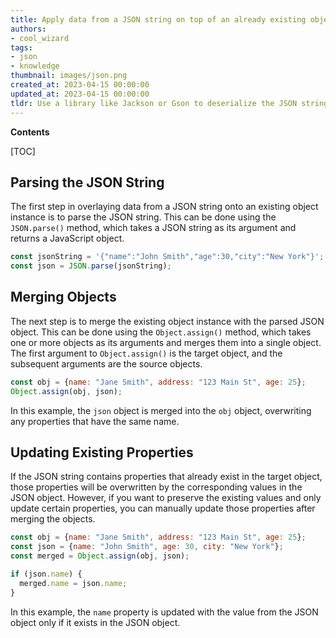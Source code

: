 ```yaml
---
title: Apply data from a JSON string on top of an already existing object instance
authors:
- cool_wizard
tags:
- json
- knowledge
thumbnail: images/json.png
created_at: 2023-04-15 00:00:00
updated_at: 2023-04-15 00:00:00
tldr: Use a library like Jackson or Gson to deserialize the JSON string and map it to the existing object instance.
---
```


**Contents**

[TOC]

## Parsing the JSON String

The first step in overlaying data from a JSON string onto an existing object instance is to parse the JSON string. This can be done using the `JSON.parse()` method, which takes a JSON string as its argument and returns a JavaScript object.

```javascript
const jsonString = '{"name":"John Smith","age":30,"city":"New York"}';
const json = JSON.parse(jsonString);
```

## Merging Objects

The next step is to merge the existing object instance with the parsed JSON object. This can be done using the `Object.assign()` method, which takes one or more objects as its arguments and merges them into a single object. The first argument to `Object.assign()` is the target object, and the subsequent arguments are the source objects.

```javascript
const obj = {name: "Jane Smith", address: "123 Main St", age: 25};
Object.assign(obj, json);
```

In this example, the `json` object is merged into the `obj` object, overwriting any properties that have the same name.

## Updating Existing Properties

If the JSON string contains properties that already exist in the target object, those properties will be overwritten by the corresponding values in the JSON object. However, if you want to preserve the existing values and only update certain properties, you can manually update those properties after merging the objects.

```javascript
const obj = {name: "Jane Smith", address: "123 Main St", age: 25};
const json = {name: "John Smith", age: 30, city: "New York"};
const merged = Object.assign(obj, json);

if (json.name) {
  merged.name = json.name;
}
```

In this example, the `name` property is updated with the value from the JSON object only if it exists in the JSON object.
